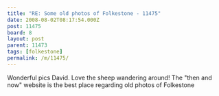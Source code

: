 ```yaml
---
title: "RE: Some old photos of Folkestone - 11475"
date: 2008-08-02T08:17:54.000Z
post: 11475
board: 8
layout: post
parent: 11473
tags: [folkestone]
permalink: /m/11475/
---
```

Wonderful pics David. Love the sheep wandering around! The "then and now" website is the best place regarding old photos of Folkestone
